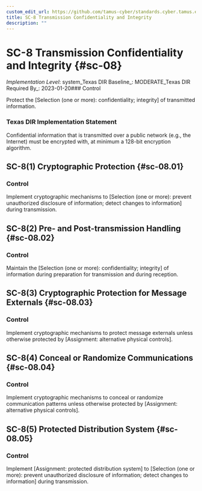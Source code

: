 ```yaml
---
custom_edit_url: https://github.com/tamus-cyber/standards.cyber.tamus.edu/tree/main/static/content/tamus.edu/TAMUS_profile.xml
title: SC-8 Transmission Confidentiality and Integrity
description: ""
---
```


# SC-8 Transmission Confidentiality and Integrity {#sc-08}

_Implementation Level_: system_Texas DIR Baseline_: MODERATE_Texas DIR Required By_: 2023-01-20### Control

Protect the [Selection (one or more): confidentiality; integrity] of transmitted information.

### Texas DIR Implementation Statement

Confidential information that is transmitted over a public network (e.g., the Internet) must be encrypted with, at minimum a 128-bit encryption algorithm.

## SC-8(1) Cryptographic Protection {#sc-08.01}

### Control

Implement cryptographic mechanisms to [Selection (one or more): prevent unauthorized disclosure of information; detect changes to information] during transmission.

## SC-8(2) Pre- and Post-transmission Handling {#sc-08.02}

### Control

Maintain the [Selection (one or more): confidentiality; integrity] of information during preparation for transmission and during reception.

## SC-8(3) Cryptographic Protection for Message Externals {#sc-08.03}

### Control

Implement cryptographic mechanisms to protect message externals unless otherwise protected by [Assignment: alternative physical controls].

## SC-8(4) Conceal or Randomize Communications {#sc-08.04}

### Control

Implement cryptographic mechanisms to conceal or randomize communication patterns unless otherwise protected by [Assignment: alternative physical controls].

## SC-8(5) Protected Distribution System {#sc-08.05}

### Control

Implement [Assignment: protected distribution system] to [Selection (one or more): prevent unauthorized disclosure of information; detect changes to information] during transmission.


